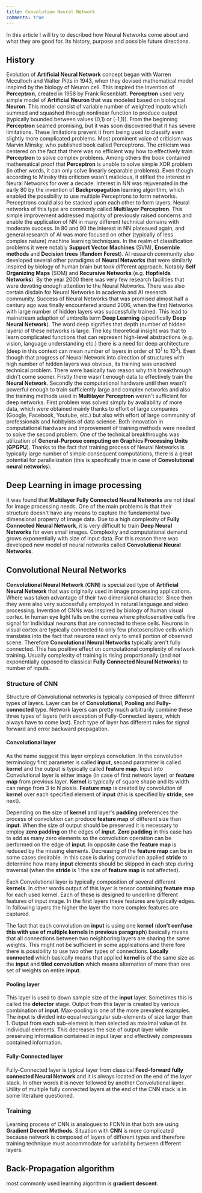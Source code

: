 ```yaml
---
title: Convolution Neural Network
comments: true
---
```

In this article I will try to described how Neural Networks come about and what they are good for. Its history, purpose and possible future directions.

## History

Evolution of **Artificial Neural Network** concept began with Warren Mcculloch and Walter Pitts in 1943, when they devised mathematical model inspired by the biology of Neuron cell. This inspired the invention of **Perceptron**, created in 1958 by Frank Rosenblatt. **Perceptron** used very simple model of **Artificial Neuron** that was modeled based on biological **Neuron**. This model consist of variable number of weighted inputs which summed and squashed through nonlinear function to produce output (typically bounded between values (0,1) or (-1,1)). From the beginning **Perceptron** seamed promising, but it was soon discovered that it has severe limitations. These limitations prevent it from being used to classify even slightly more complicated problems. Most prominent voice of criticism was Marvin Minsky, who published book called Perceptrons. The criticism was centered on the fact that there was no efficient way how to effectively train **Perceptron** to solve complex problems. Among others the book contained mathematical proof that **Perceptron** is unable to solve simple XOR problem (in other words, it can only solve linearly separable problems). Even though according to Minsky this criticism wasn't malicious, it stifled the interest in Neural Networks for over a decade. Interest in NN was rejuvenated in the early 80 by the invention of **Backpropagation** learning algorithm, which enabled the possibility to use multiple Perceptrons to form networks. Perceptrons could also be stacked upon each other to form layers. Neural networks of this type are commonly called **Multilayer Perceptron**. This simple improvement addressed majority of previously raised concerns and enable the application of NN in many different technical domains with moderate success. In 80 and 90 the interest in NN plateaued again, and general research of AI was more focused on other (typically of less complex nature) machine learning techniques. In the realm of classification problems it were notably **Support Vector Machines** (SVM), **Ensemble methods** and **Decision trees** (**Random Forest**). AI research community also developed several other paradigms of **Neural Networks** that were similarly inspired by biology of human brain but took different approach. Notably **Self Organizing Maps** (SOM) and **Recursive Networks** (e.g. **Hopfields Networks**). By the year 2000 there was very few research facilities that were devoting enough attention to the Neural Networks. There was also certain disdain for Neural Networks in academia and AI research community. Success of Neural Networks that was promised almost half a century ago was finally encountered around 2006, when the first Networks with large number of hidden layers was successfully trained. This lead to mainstream adaption of umbrella term **Deep Learning** (specifically **Deep Neural Network**). The word deep signifies that depth (number of hidden layers) of these networks is large. The key theoretical insight was that to learn complicated functions that can represent high-level abstractions (e.g. vision, language understanding etc.) there is a need for deep architecture (deep in this context can mean number of layers in order of 10<sup>1</sup> to 10<sup>3</sup>). Even though that progress of Neural Network into direction of structures with high number of hidden layers was obvious, its training was unsolved technical problem. There were basically two reason why this breakthrough didn't come sooner. Firstly there wasn't enough data to effectively train the **Neural Network**. Secondly the computational hardware until then wasn't powerful enough to train sufficiently large and complex networks and also the training methods used in **Multilayer Perceptron** weren't sufficient for deep networks. First problem was solved simply by availability of more data, which were obtained mainly thanks to effort of large companies (Google, Facebook, Youtube, etc.) but also with effort of large community of professionals and hobbyists of data science. Both innovation in computational hardware and improvement of training methods were needed to solve the second problem. One of the technical breakthroughs was utilization of **General-Purpose computing on Graphics Processing Units** (**GPGPU**). Thanks to the fact that training process of Neural Networks is typically large number of simple consequent computations, there is a great potential for parallelization (this is specifically true in case of **Convolutional neural networks**).

## Deep Learning in image processing

It was found that **Multilayer Fully Connected Neural Networks** are not ideal for image processing needs. One of the main problems is that their structure doesn't have any means to capture the fundamental two-dimensional property of image data. Due to a high complexity of **Fully Connected Neural Network**, it is very difficult to train **Deep Neural Networks** for even small images. Complexity and computational demand grows exponentially with size of input data. For this reason there was developed new model of neural networks called **Convolutional Neural Networks**.

## Convolutional Neural Networks

**Convolutional Neural Network** (**CNN**) is specialized type of **Artificial Neural Network** that was originally used in image processing applications. Where was taken advantage of their two dimensional character. Since then they were also very successfully employed in natural language and video processing. Invention of CNNs was inspired by biology of human visual cortex. In human eye light falls on the cornea where photosensitive cells fire signal for individual neurons that are connected to these cells. Neurons in visual cortex are typically connected to only few photosensitive cells which translates into the fact that neurons react only to small portion of observed scene. Therefore **Convolutional Neural Networks** typically aren't fully connected. This has positive effect on computational complexity of network training. Usually complexity of training is rising proportionally (and not exponentially opposed to classical **Fully Connected Neural Networks**) to number of inputs.

### Structure of **CNN**

Structure of Convolutional networks is typically composed of three different types of layers. Layer can be of **Convolutional**, **Pooling** and **Fully-connected** type. Network layers can pretty much arbitrarily combine these three types of layers (with exception of Fully-Connected layers, which always have to come last). Each type of layer has different rules for signal forward and error backward propagation.

#### Convolutional layer

As the name suggest this layer employs convolution. In the convolution terminology first parameter is called **input**, second parameter is called **kernel** and the output is typically called **feature map**. Input into Convolutional layer is either image (in case of first network layer) or **feature map** from previous layer. **Kernel** is typically of square shape and its width can range from 3 to N pixels. **Feature map** is created by convolution of **kernel** over each specified element of **input** (this is specified by **stride**, see next).

Depending on the size of **kernel** and layer's **padding** preferences the process of convolution can produce **feature map** of different size than **input**. When the size of output should be preserved it is necessary to employ **zero padding** on the edges of **input**. **Zero padding** in this case has to add as many zero elements so the convolution operation can be performed on the edge of **input**. In opposite case the **feature map** is reduced by the missing elements. Decreasing of the **feature map** can be in some cases desirable. In this case is during convolution applied **stride** to determine how many **input** elements should be skipped in each step during traversal (when the **stride** is 1 the size of **feature map** is not affected).

Each Convolutional layer is typically composition of several different **kernels**. In other words output of this layer is tensor containing **feature map** for each used kernel. Each of these is designed to underline different features of input image. In the first layers these features are typically edges. In following layers the higher the layer the more complex features are captured.

The fact that each convolution on **input** is using one **kernel** (**don't confuse this with use of multiple **kernels** in previous paragraph**) basically means that all connections between two neighboring layers are sharing the same weights. This might not be sufficient in some applications and there fore there is possibility to use two other types of connections. **Locally connected** which basically means that applied **kernel** is of the same size as the **input** and **tiled convolution** which means alternation of more than one set of weights on entire **input**.

#### Pooling layer

This layer is used to down sample size of the **input** layer. Sometimes this is called the **detector** stage. Output from this layer is created by various combination of **input**. Max-pooling is one of the more prevalent examples. The input is divided into equal rectangular sub-elements of size larger than 1. Output from each sub-element is then selected as maximal value of its individual elements. This decreases the size of output layer while preserving information contained in input layer and effectively compresses contained information.

#### Fully-Connected layer

Fully-Connected layer is typical layer from classical **Feed-forward fully connected Neural Network** and it is always located on the end of the layer stack. In other words it is never followed by another Convolutional layer. Utility of multiple fully connected layers at the end of the CNN stack is in some literature questioned.

### Training

Learning process of CNN is analogues to FCNN in that both are using **Gradient Decent Methods**. Situation with **CNN** is more complicated because network is composed of layers of different types and therefore training technique must accommodate for variability between different layers.

## Back-Propagation algorithm

most commonly used learning algorithm is **gradient descent**.
